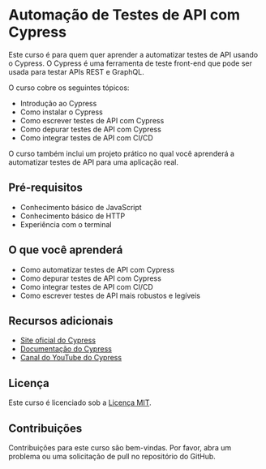 # Automação de Testes de API com Cypress

Este curso é para quem quer aprender a automatizar testes de API usando o Cypress. O Cypress é uma ferramenta de teste front-end que pode ser usada para testar APIs REST e GraphQL.

O curso cobre os seguintes tópicos:

* Introdução ao Cypress
* Como instalar o Cypress
* Como escrever testes de API com Cypress
* Como depurar testes de API com Cypress
* Como integrar testes de API com CI/CD

O curso também inclui um projeto prático no qual você aprenderá a automatizar testes de API para uma aplicação real.

## Pré-requisitos

* Conhecimento básico de JavaScript
* Conhecimento básico de HTTP
* Experiência com o terminal

## O que você aprenderá

* Como automatizar testes de API com Cypress
* Como depurar testes de API com Cypress
* Como integrar testes de API com CI/CD
* Como escrever testes de API mais robustos e legíveis

## Recursos adicionais

* [Site oficial do Cypress](https://www.cypress.io/)
* [Documentação do Cypress](https://docs.cypress.io/)
* [Canal do YouTube do Cypress](https://www.google.com/search?q=https://www.youtube.com/channel/UCs4F3yNLK2g-35rr70V0dJQ)

## Licença

Este curso é licenciado sob a [Licença MIT](https://opensource.org/licenses/MIT).

## Contribuições

Contribuições para este curso são bem-vindas. Por favor, abra um problema ou uma solicitação de pull no repositório do GitHub.
